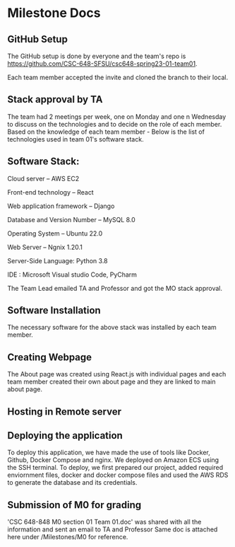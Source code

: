 # Milestone Docs

## GitHub Setup

The GitHub setup is done by everyone and the team's repo is https://github.com/CSC-648-SFSU/csc648-spring23-01-team01. 

Each team member accepted the invite and cloned the branch to their local.

## Stack approval by TA

The team had 2 meetings per week, one on Monday and one n Wednesday to discuss on the technologies and to decide on the role of each member.
Based on the knowledge of each team member - 
Below is the list of technologies used in team 01's software stack. 

## Software Stack: 

Cloud server – AWS EC2

Front-end technology – React  

Web application framework – Django 

Database and Version Number – MySQL 8.0 

Operating System – Ubuntu 22.0 

Web Server – Ngnix 1.20.1 

Server-Side Language: Python 3.8 

IDE : Microsoft Visual studio Code, PyCharm

The Team Lead emailed TA and Professor and got the MO stack approval.

## Software Installation
The necessary software for the above stack was installed by each team member.

## Creating Webpage
The About page was created using React.js with individual pages and each team member created their own about page and they are linked to main about page.

## Hosting in Remote server

## Deploying the application
To deploy this application, we have made the use of tools like Docker, Github, Docker Compose and nginx. We deployed on Amazon ECS using the SSH terminal. To deploy, we first prepared our project, added required enviornment files, docker and docker compose files and used the AWS RDS to generate the database and its credentials.

## Submission of M0 for grading

'CSC 648-848 M0 section 01 Team 01.doc' was shared with all the information and sent an email to TA and Professor
Same doc is attached here under /Milestones/M0 for reference.
